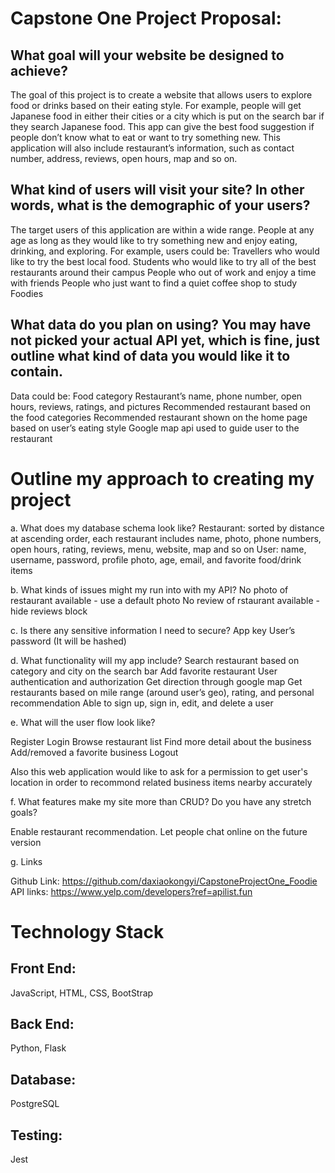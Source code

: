 # Capstone One Project Proposal:

## What goal will your website be designed to achieve?
The goal of this project is to create a website that allows users to explore food or drinks based on their eating style. For example, people will get Japanese food in either their cities or a city which is put on the search bar if they search Japanese food. 
This app can give the best food suggestion if people don’t know what to eat or want to try something new. 
This application will also include restaurant’s information, such as contact number, address, reviews, open hours, map and so on. 

## What kind of users will visit your site? In other words, what is the demographic of your users?
The target users of this application are within a wide range. People at any age as long as they would like to try something new and enjoy eating, drinking, and exploring. For example, users could be: 
Travellers who would like to try the best local food. 
Students who would like to try all of the best restaurants around their campus
People who out of work and enjoy a time with friends
People who just want to find a quiet coffee shop to study
Foodies

## What data do you plan on using? You may have not picked your actual API yet, which is fine, just outline what kind of data you would like it to contain.
Data could be:
Food category
Restaurant’s name, phone number, open hours, reviews, ratings, and pictures
Recommended restaurant based on the food categories
Recommended restaurant shown on the home page based on user’s eating style
Google map api used to guide user to the restaurant

# Outline my approach to creating my project

a. What does my database schema look like? 
Restaurant: sorted by distance at ascending order, each restaurant includes name, photo, phone numbers, open hours, rating, reviews, menu, website, map and so on 
 User: name, username, password, profile photo, age, email, and favorite food/drink items

b. What kinds of issues might my run into with my API? 
	No photo of restaurant available - use a default photo
	No review of rstaurant available - hide reviews block

c. Is there any sensitive information I need to secure? 
App key 
User’s password (It will be hashed)

d. What functionality will my app include? 
Search restaurant based on category and city on the search bar
Add favorite restaurant
User authentication and authorization
Get direction through google map
Get restaurants based on mile range (around user’s geo), rating, and personal recommendation
Able to sign up, sign in, edit, and delete a user
	 
e. What will the user flow look like? 

Register
Login
Browse restaurant list
Find more detail about the business
Add/removed a favorite business
Logout

Also this web application would like to ask for a permission to get user's location in order to recommond related business items nearby accurately 

f. What features make my site more than CRUD? Do you have any stretch goals?

Enable restaurant recommendation. 
Let people chat online on the future version

g. Links

Github Link: https://github.com/daxiaokongyi/CapstoneProjectOne_Foodie
API links: https://www.yelp.com/developers?ref=apilist.fun

# Technology Stack
## Front End:
JavaScript, HTML, CSS, BootStrap
## Back End:
Python, Flask
## Database:
PostgreSQL
## Testing:
Jest